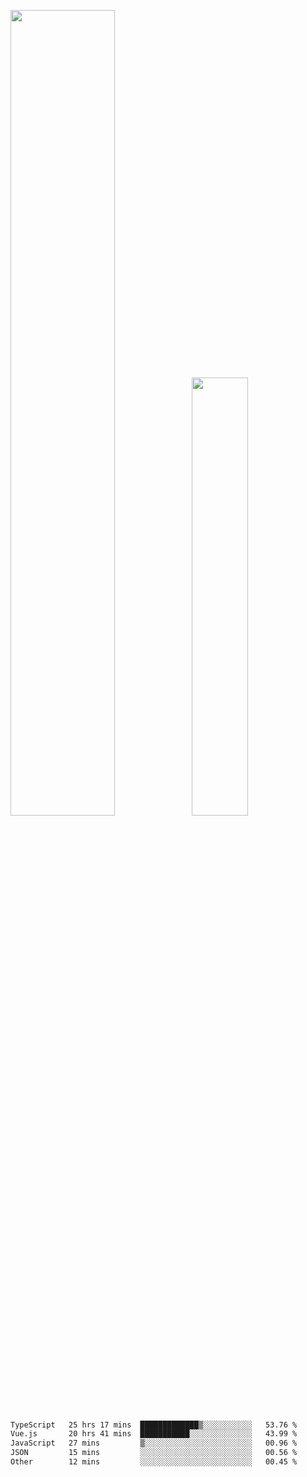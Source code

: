 <img align="" width="57.5%" src="https://github-readme-stats.vercel.app/api?username=Dream4ever&hide_title=true&hide_border=true&count_private=true&show_icons=true&include_all_commits=true&line_height=21" /><img align="" width="42.4%" src="https://github-readme-stats.vercel.app/api/top-langs/?username=Dream4ever&hide_title=true&count_private=true&show_icons=true&langs_count=6&hide_border=true&layout=compact" />

<!--START_SECTION:waka-->

```txt
TypeScript   25 hrs 17 mins  █████████████▒░░░░░░░░░░░   53.76 %
Vue.js       20 hrs 41 mins  ███████████░░░░░░░░░░░░░░   43.99 %
JavaScript   27 mins         ▒░░░░░░░░░░░░░░░░░░░░░░░░   00.96 %
JSON         15 mins         ░░░░░░░░░░░░░░░░░░░░░░░░░   00.56 %
Other        12 mins         ░░░░░░░░░░░░░░░░░░░░░░░░░   00.45 %
```

<!--END_SECTION:waka-->
